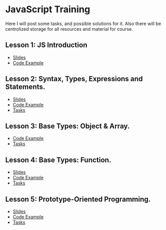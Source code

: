# JavaScript Training
Here I will post some tasks, and possible solutions for it. 
Also there will be centrolized storage for all resources and material for course.

## Lesson 1: JS Introduction
  - [Slides](http://slides.com/diodredd/deck/fullscreen)
  - [Code Example](https://plnkr.co/edit/0cJ2AyADN4p7Mixf4UsP)

## Lesson 2: Syntax, Types, Expressions and Statements.
  - [Slides](http://slides.com/diodredd/deck-1)
  - [Code Example](https://plnkr.co/edit/wyHA8CCYSyrOYUIfXtj9)
  - [Tasks](https://github.com/DioDread/JavaScript-training/blob/master/task1/description.md)

## Lesson 3: Base Types: Object & Array.
  - [Code Example](#)
  - [Tasks](#)

## Lesson 4: Base Types: Function.  
  - [Slides](#)
  - [Code Example](http://plnkr.co/edit/FmbeLm2PHuP3NNRgcAhe?p=preview)
  - [Tasks](#)

## Lesson 5: Prototype-Oriented Programming.
  - [Slides](http://slides.com/diodredd/deck-3)
  - [Code Example](#)
  - [Tasks](#)
